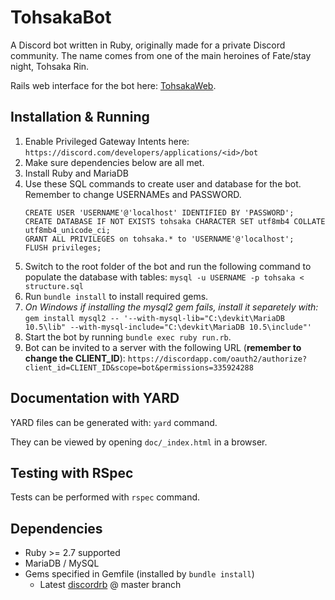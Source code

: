 # TohsakaBot
A Discord bot written in Ruby, originally made for a private Discord community. The name comes from one of the main heroines of Fate/stay night, Tohsaka Rin.

Rails web interface for the bot here: [TohsakaWeb](https://github.com/Luukuton/TohsakaWeb).

## Installation & Running
1. Enable Privileged Gateway Intents here: `https://discord.com/developers/applications/<id>/bot`
2. Make sure dependencies below are all met.
3. Install Ruby and MariaDB
4. Use these SQL commands to create user and database for the bot. Remember to change USERNAMEs and PASSWORD. 
    ```
    CREATE USER 'USERNAME'@'localhost' IDENTIFIED BY 'PASSWORD';
    CREATE DATABASE IF NOT EXISTS tohsaka CHARACTER SET utf8mb4 COLLATE utf8mb4_unicode_ci;
    GRANT ALL PRIVILEGES on tohsaka.* to 'USERNAME'@'localhost';
    FLUSH privileges;
    ```
5. Switch to the root folder of the bot and run the following command to populate the database with tables:
   `mysql -u USERNAME -p tohsaka < structure.sql`
6. Run `bundle install` to install required gems.
7. _On Windows if installing the mysql2 gem fails, install it separetely with:_
   `gem install mysql2 -- '--with-mysql-lib="C:\devkit\MariaDB 10.5\lib" --with-mysql-include="C:\devkit\MariaDB 10.5\include"'`
8. Start the bot by running `bundle exec ruby run.rb`.
9. Bot can be invited to a server with the following URL (**remember to change the CLIENT_ID**): 
   `https://discordapp.com/oauth2/authorize?client_id=CLIENT_ID&scope=bot&permissions=335924288`

## Documentation with YARD
YARD files can be generated with: `yard` command.

They can be viewed by opening `doc/_index.html` in a browser.

## Testing with RSpec
Tests can be performed with `rspec` command.

## Dependencies
* Ruby >= 2.7 supported
* MariaDB / MySQL 
* Gems specified in Gemfile (installed by `bundle install`)
  * Latest [discordrb](https://github.com/shardlab/discordrb) @ master branch
